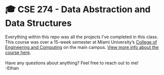 # 🎓 CSE 274 - Data Abstraction and Data Structures

Everything within this repo was all the projects I’ve completed in this class. This course was over a 15-week semester at Miami University’s [College of Engineering and Computing][1] on the main campus. [View more info about the course here][2].
<br>
<br>
Have any questions about anything? Feel free to reach out to me!
<br>
-Ethan


[1]: https://miamioh.edu/cec/index.html
[2]: https://www.miamioh.edu/cec/academics/departments/cse/academics/course-descriptions/cse-274/index.html

